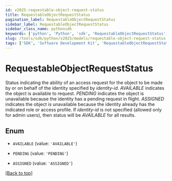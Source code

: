 ```yaml
---
id: v2025-requestable-object-request-status
title: RequestableObjectRequestStatus
pagination_label: RequestableObjectRequestStatus
sidebar_label: RequestableObjectRequestStatus
sidebar_class_name: pythonsdk
keywords: ['python', 'Python', 'sdk', 'RequestableObjectRequestStatus', 'V2025RequestableObjectRequestStatus'] 
slug: /tools/sdk/python/v2025/models/requestable-object-request-status
tags: ['SDK', 'Software Development Kit', 'RequestableObjectRequestStatus', 'V2025RequestableObjectRequestStatus']
---
```


# RequestableObjectRequestStatus

Status indicating the ability of an access request for the object to be made by or on behalf of the identity specified by *identity-id*. *AVAILABLE* indicates the object is available to request. *PENDING* indicates the object is unavailable because the identity has a pending request in flight. *ASSIGNED* indicates the object is unavailable because the identity already has the indicated role or access profile. If *identity-id* is not specified (allowed only for admin users), then status will be *AVAILABLE* for all results.

## Enum

* `AVAILABLE` (value: `'AVAILABLE'`)

* `PENDING` (value: `'PENDING'`)

* `ASSIGNED` (value: `'ASSIGNED'`)

[[Back to top]](#) 


